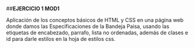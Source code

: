 ##**EJERCICIO 1 MOD1**

Aplicación de los conceptos básicos de HTML y CSS en una página web donde damos las Especificaciones de la Bandeja Paisa, usando las etiquetas de encabezado, parrafo, lista no ordenadas, además de clases e id para darle estilos en la hoja de estilos css.

